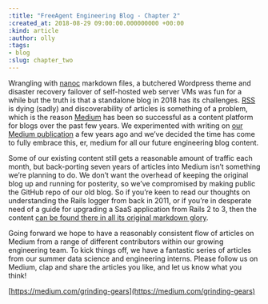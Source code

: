 ```yaml
---
:title: "FreeAgent Engineering Blog - Chapter 2"
:created_at: 2018-08-29 09:00:00.000000000 +00:00
:kind: article
:author: olly
:tags:
- blog
:slug: chapter_two
---
```


Wrangling with [nanoc](https://nanoc.ws/) markdown files, a butchered Wordpress theme and disaster recovery failover of self-hosted web server VMs was fun for a while but the truth is that a standalone blog in 2018 has its challenges. [RSS](https://en.wikipedia.org/wiki/RSS) is dying (sadly) and discoverability of articles is something of a problem, which is the reason [Medium](https://medium.com) has been so successful as a content platform for blogs over the past few years. We experimented with writing on [our Medium publication](https://medium.com/grinding-gears) a few years ago and we’ve decided the time has come to fully embrace this, er, medium for all our future engineering blog content.

Some of our existing content still gets a reasonable amount of traffic each month, but back-porting seven years of articles into Medium isn’t something we’re planning to do. We don’t want the overhead of keeping the original blog up and running for posterity, so we’ve compromised by making public the GitHub repo of our old blog. So if you’re keen to read our thoughts on understanding the Rails logger from back in 2011, or if you’re in desperate need of a guide for upgrading a SaaS application from Rails 2 to 3, then the content [can be found there in all its original markdown glory](https://github.com/fac/engineering-blog).

Going forward we hope to have a reasonably consistent flow of articles on Medium from a range of different contributors within our growing engineering team. To kick things off, we have a fantastic series of articles from our summer data science and engineering interns. Please follow us on Medium, clap and share the articles you like, and let us know what you think!

[https://medium.com/grinding-gears](https://medium.com/grinding-gears)
